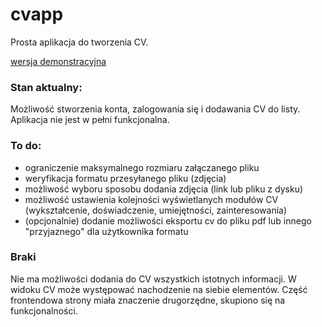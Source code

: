 # cvapp
Prosta aplikacja do tworzenia CV. 

[wersja demonstracyjna](http://depesza.pythonanywhere.com)
### Stan aktualny:
Możliwość stworzenia konta, zalogowania się i dodawania CV do listy. Aplikacja nie jest w pełni funkcjonalna.
### To do:
* ograniczenie maksymalnego rozmiaru załączanego pliku
* weryfikacja formatu przesyłanego pliku (zdjęcia)
* możliwość wyboru sposobu dodania zdjęcia (link lub pliku z dysku)
* możliwość ustawienia kolejności wyświetlanych modułów CV (wykształcenie, doświadczenie, umiejętności, zainteresowania)
* (opcjonalnie) dodanie możliwości eksportu cv do pliku pdf lub innego "przyjaznego" dla użytkownika formatu
### Braki
Nie ma możliwości dodania do CV wszystkich istotnych informacji. W widoku CV może występować nachodzenie na siebie elementów. Część frontendowa strony miała znaczenie drugorzędne, skupiono się na funkcjonalności. 
